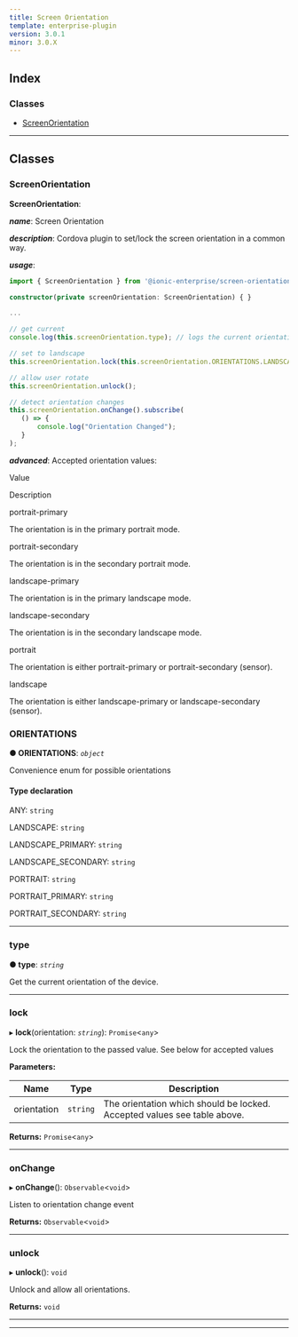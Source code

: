 ```yaml
---
title: Screen Orientation
template: enterprise-plugin
version: 3.0.1
minor: 3.0.X
---
```




## Index

### Classes

* [ScreenOrientation](#screenorientation)

* * *

## Classes

<a id="screenorientation"></a>

### ScreenOrientation

**ScreenOrientation**:

***name***: Screen Orientation

***description***: Cordova plugin to set/lock the screen orientation in a common way.

***usage***:

```typescript
import { ScreenOrientation } from '@ionic-enterprise/screen-orientation/ngx';

constructor(private screenOrientation: ScreenOrientation) { }

...

// get current
console.log(this.screenOrientation.type); // logs the current orientation, example: 'landscape'

// set to landscape
this.screenOrientation.lock(this.screenOrientation.ORIENTATIONS.LANDSCAPE);

// allow user rotate
this.screenOrientation.unlock();

// detect orientation changes
this.screenOrientation.onChange().subscribe(
   () => {
       console.log("Orientation Changed");
   }
);

```

***advanced***: Accepted orientation values:

Value

Description

portrait-primary

The orientation is in the primary portrait mode.

portrait-secondary

The orientation is in the secondary portrait mode.

landscape-primary

The orientation is in the primary landscape mode.

landscape-secondary

The orientation is in the secondary landscape mode.

portrait

The orientation is either portrait-primary or portrait-secondary (sensor).

landscape

The orientation is either landscape-primary or landscape-secondary (sensor).

<a id="screenorientation.orientations"></a>

### ORIENTATIONS

**● ORIENTATIONS**: *`object`*

Convenience enum for possible orientations

#### Type declaration

ANY: `string`

LANDSCAPE: `string`

LANDSCAPE_PRIMARY: `string`

LANDSCAPE_SECONDARY: `string`

PORTRAIT: `string`

PORTRAIT_PRIMARY: `string`

PORTRAIT_SECONDARY: `string`

* * *

<a id="screenorientation.type"></a>

### type

**● type**: *`string`*

Get the current orientation of the device.

* * *

<a id="screenorientation.lock"></a>

### lock

▸ **lock**(orientation: *`string`*): `Promise`<`any`>

Lock the orientation to the passed value. See below for accepted values

**Parameters:**

| Name        | Type     | Description                                                              |
| ----------- | -------- | ------------------------------------------------------------------------ |
| orientation | `string` | The orientation which should be locked. Accepted values see table above. |

**Returns:** `Promise`<`any`>

* * *

<a id="screenorientation.onchange"></a>

### onChange

▸ **onChange**(): `Observable`<`void`>

Listen to orientation change event

**Returns:** `Observable`<`void`>

* * *

<a id="screenorientation.unlock"></a>

### unlock

▸ **unlock**(): `void`

Unlock and allow all orientations.

**Returns:** `void`

* * *

* * *